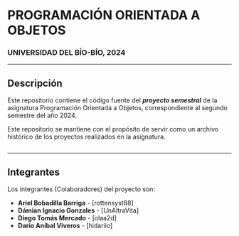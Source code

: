 # PROGRAMACIÓN ORIENTADA A OBJETOS #
### UNIVERSIDAD DEL BÍO-BÍO, 2024 ###

---
## Descripción ##
Este repositorio contiene el código fuente del **_proyecto semestral_** de la asignatura 
Programación Orientada a Objetos, correspondiente al segundo semestre del año 2024.

Este repositorio se mantiene con el propósito de servir como un archivo histórico 
de los proyectos realizados en la asignatura.

![]()

---
## Integrantes ##
Los integrantes (Colaboradores) del proyecto son:
- **Ariel Bobadilla Barriga** - [rottensyst88]
- **Dámian Ignacio Gonzales** - [UnAltraVita]
- **Diego Tomás Mercado** - [olaa2d]
- **Darío Aníbal Viveros** - [hidariio]
